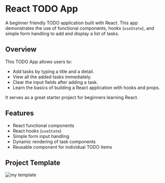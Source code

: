 # React TODO App

A beginner friendly TODO application built with React. This app demonstrates the use of functional components, hooks (`useState`), and simple form handling to add and display a list of tasks.

## Overview

This TODO App allows users to:

- Add tasks by typing a title and a detail.
- View all the added tasks immediately.
- Clear the input fields after adding a task.
- Learn the basics of building a React application with hooks and props.

It serves as a great starter project for beginners learning React.



## Features

- React functional components
- React hooks (`useState`)
- Simple form input handling
- Dynamic rendering of task components
- Reusable component for individual TODO items


## Project Template
![my template](/Screenshot%202025-06-19%20190858.png)


